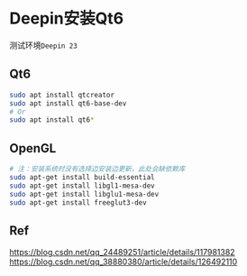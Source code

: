 # Deepin安装Qt6

测试环境`Deepin 23`

## Qt6

```bash
sudo apt install qtcreator
sudo apt install qt6-base-dev
# Or
sudo apt install qt6*
```

## OpenGL

```bash
# 注：安装系统时没有选择边安装边更新，此处会缺依赖库
sudo apt-get install build-essential
sudo apt-get install libgl1-mesa-dev
sudo apt-get install libglu1-mesa-dev
sudo apt-get install freeglut3-dev
```

## Ref

https://blog.csdn.net/qq_24489251/article/details/117981382
https://blog.csdn.net/qq_38880380/article/details/126492110
